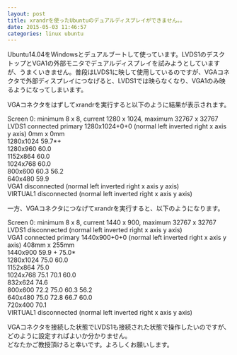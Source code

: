 ```yaml
---
layout: post
title: xrandrを使ったUbuntuのデュアルディスプレイができません。。
date: 2015-05-03 11:46:57
categories: linux ubuntu
---
```

<p>Ubuntu14.04をWindowsとデュアルブートして使っています。LVDS1のデスクトップとVGA1の外部モニタでデュアルディスプレイを試みようとしていますが、うまくいきません。普段はLVDS1に映して使用しているのですが、VGAコネクタで外部ディスプレイにつなげると、LVDS1では映らなくなり、VGA1のみ映るようになってしまいます。</p>

<p>VGAコネクタをはずしてxrandrを実行すると以下のように結果が表示されます。</p>

<p>Screen 0: minimum 8 x 8, current 1280 x 1024, maximum 32767 x 32767<br>
LVDS1 connected primary 1280x1024+0+0 (normal left inverted right x axis y axis) 0mm x 0mm<br>
   1280x1024      59.7*+<br>
   1280x960       60.0  <br>
   1152x864       60.0  <br>
   1024x768       60.0  <br>
   800x600        60.3     56.2  <br>
   640x480        59.9  <br>
VGA1 disconnected (normal left inverted right x axis y axis)<br>
VIRTUAL1 disconnected (normal left inverted right x axis y axis)</p>

<p>一方、VGAコネクタにつなげてxrandrを実行すると、以下のようになります。</p>

<p>Screen 0: minimum 8 x 8, current 1440 x 900, maximum 32767 x 32767<br>
LVDS1 disconnected (normal left inverted right x axis y axis)<br>
VGA1 connected primary 1440x900+0+0 (normal left inverted right x axis y axis) 408mm x 255mm<br>
   1440x900       59.9 +   75.0* <br>
   1280x1024      75.0     60.0  <br>
   1152x864       75.0  <br>
   1024x768       75.1     70.1     60.0  <br>
   832x624        74.6  <br>
   800x600        72.2     75.0     60.3     56.2  <br>
   640x480        75.0     72.8     66.7     60.0  <br>
   720x400        70.1  <br>
VIRTUAL1 disconnected (normal left inverted right x axis y axis)</p>

<p>VGAコネクタを接続した状態でLVDS1も接続された状態で操作したいのですが、どのように設定すればよいか分かりません。<br>
どなたかご教授頂けると幸いです。よろしくお願いします。</p>
